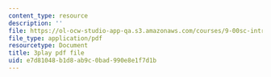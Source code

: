 ```yaml
---
content_type: resource
description: ''
file: https://ol-ocw-studio-app-qa.s3.amazonaws.com/courses/9-00sc-introduction-to-psychology-fall-2011/e7d81048b1d8ab9c0bad990e8e1f7d1b_Vko17una2Zw.pdf
file_type: application/pdf
resourcetype: Document
title: 3play pdf file
uid: e7d81048-b1d8-ab9c-0bad-990e8e1f7d1b
---
```

